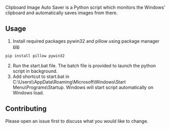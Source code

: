 Clipboard Image Auto Saver is a Python script which monitors the Windows' clipboard and automatically saves images from there.

## Usage
1. Install required packages pywin32 and pillow using package manager [pip](https://pip.pypa.io/en/stable/)
```bash
pip install pillow pywin32
```
2. Run the start.bat file. The batch file is provided to launch the python script in background.
3. Add shortcut to start.bat in C:\Users\\<your user>\AppData\Roaming\Microsoft\Windows\Start Menu\Programs\Startup. Windows will start script automatically on Windows load.

## Contributing
Please open an issue first to discuss what you would like to change.
